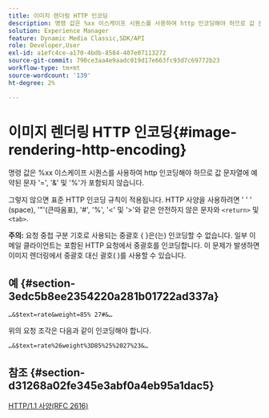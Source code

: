 ```yaml
---
title: 이미지 렌더링 HTTP 인코딩
description: 명령 값은 %xx 이스케이프 시퀀스를 사용하여 http 인코딩해야 하므로 값 문자열에 예약된 문자 '=', '&' 및 '%'가 포함되지 않습니다.
solution: Experience Manager
feature: Dynamic Media Classic,SDK/API
role: Developer,User
exl-id: a1efc4ce-a170-4bdb-8584-407e07113272
source-git-commit: 790ce3aa4e9aadc019d17e663fc93d7c69772b23
workflow-type: tm+mt
source-wordcount: '139'
ht-degree: 2%

---
```


# 이미지 렌더링 HTTP 인코딩{#image-rendering-http-encoding}

명령 값은 %xx 이스케이프 시퀀스를 사용하여 http 인코딩해야 하므로 값 문자열에 예약된 문자 &#39;=&#39;, &#39;&amp;&#39; 및 &#39;%&#39;가 포함되지 않습니다.

그렇지 않으면 표준 HTTP 인코딩 규칙이 적용됩니다. HTTP 사양을 사용하려면 &#39; &#39; &#39; (space), &#39;&quot;&#39;(큰따옴표), &#39;#&#39;, &#39;%&#39;, &#39;&lt;&#39; 및 &#39;>&#39;와 같은 안전하지 않은 문자와 `<return>` 및 `<tab>`.

**주의:** 요청 중첩 구분 기호로 사용되는 중괄호 { }은(는) 인코딩할 수 없습니다. 일부 이메일 클라이언트는 포함된 HTTP 요청에서 중괄호를 인코딩합니다. 이 문제가 발생하면 이미지 렌더링에서 중괄호 대신 괄호( )를 사용할 수 있습니다.

## 예 {#section-3edc5b8ee2354220a281b01722ad337a}

`…&$text=rate&weight=85% 27#&…`

위의 요청 조각은 다음과 같이 인코딩해야 합니다.

`…&$text=rate%26weight%3D85%25%2027%23&…`

## 참조 {#section-d31268a02fe345e3abf0a4eb95a1dac5}

[HTTP/1.1 사양(RFC 2616)](https://www.w3.org/Protocols/rfc2616/rfc2616.html)
